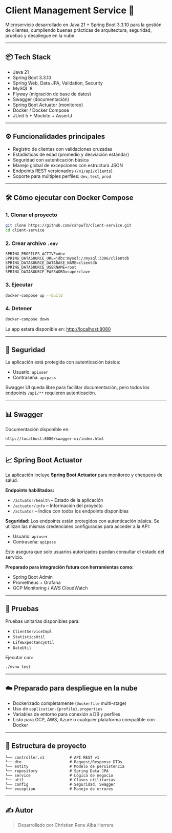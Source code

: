 # Client Management Service 🚀

Microservicio desarrollado en Java 21 + Spring Boot 3.3.10 para la gestión de clientes, cumpliendo buenas prácticas de arquitectura, seguridad, pruebas y despliegue en la nube.

---

## 📦 Tech Stack

- Java 21
- Spring Boot 3.3.10
- Spring Web, Data JPA, Validation, Security
- MySQL 8
- Flyway (migración de base de datos)
- Swagger (documentación)
- Spring Boot Actuator (monitoreo)
- Docker / Docker Compose
- JUnit 5 + Mockito + AssertJ

---

## ⚙️ Funcionalidades principales

- Registro de clientes con validaciones cruzadas
- Estadísticas de edad (promedio y desviación estándar)
- Seguridad con autenticación básica
- Manejo global de excepciones con estructura JSON
- Endpoints REST versionados (`/v1/api/clients`)
- Soporte para múltiples perfiles: `dev`, `test`, `prod`

---

## 🛠️ Cómo ejecutar con Docker Compose

### 1. Clonar el proyecto
```bash
git clone https://github.com/cahpw73/client-service.git
cd client-service
```

### 2. Crear archivo `.env`
```env
SPRING_PROFILES_ACTIVE=dev
SPRING_DATASOURCE_URL=jdbc:mysql://mysql:3306/clientdb
SPRING_DATASOURCE_DATABASE_NAME=clientdb
SPRING_DATASOURCE_USERNAME=root
SPRING_DATASOURCE_PASSWORD=superclave
```

### 3. Ejecutar
```bash
docker-compose up --build
```

### 4. Detener
```bash
docker-compose down
```

La app estará disponible en: [http://localhost:8080](http://localhost:8080)

---

## 🔐 Seguridad

La aplicación está protegida con autenticación básica:

- Usuario: `apiuser`
- Contraseña: `apipass`

Swagger UI queda libre para facilitar documentación, pero todos los endpoints `/api/**` requieren autenticación.

---

## 📊 Swagger

Documentación disponible en:
```
http://localhost:8080/swagger-ui/index.html
```

---

## 📈 Spring Boot Actuator

La aplicación incluye **Spring Boot Actuator** para monitoreo y chequeos de salud.

**Endpoints habilitados:**
- `/actuator/health` – Estado de la aplicación
- `/actuator/info` – Información del proyecto
- `/actuator` – Índice con todos los endpoints disponibles

**Seguridad:**
Los endpoints están protegidos con autenticación básica. Se utilizan las mismas credenciales configuradas para acceder a la API:

- Usuario: `apiuser`
- Contraseña: `apipass`

Esto asegura que solo usuarios autorizados puedan consultar el estado del servicio.

**Preparado para integración futura con herramientas como:**
- Spring Boot Admin
- Prometheus + Grafana
- GCP Monitoring / AWS CloudWatch

---

## 🧪 Pruebas

Pruebas unitarias disponibles para:
- `ClientServiceImpl`
- `StatisticsUtil`
- `LifeExpectancyUtil`
- `DateUtil`

Ejecutar con:
```bash
./mvnw test
```

---

## ☁️ Preparado para despliegue en la nube

- Dockerizado completamente (`Dockerfile` multi-stage)
- Uso de `application-{profile}.properties`
- Variables de entorno para conexión a DB y perfiles
- Listo para GCP, AWS, Azure o cualquier plataforma compatible con Docker

---

## 📂 Estructura de proyecto

```
└── controller.v1           # API REST v1
└── dto                     # Request/Response DTOs
└── entity                  # Modelo de persistencia
└── repository              # Spring Data JPA
└── service                 # Lógica de negocio
└── util                    # Clases utilitarias
└── config                  # Seguridad, Swagger
└── exception               # Manejo de errores
```

---

## ✍️ Autor

> Desarrollado por Christian Rene Alba Herrera